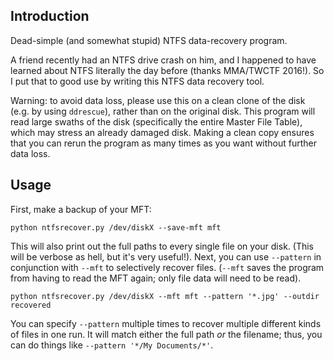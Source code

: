 ## Introduction

Dead-simple (and somewhat stupid) NTFS data-recovery program.

A friend recently had an NTFS drive crash on him, and I happened to have learned about NTFS literally the day before (thanks MMA/TWCTF 2016!). So I put that to good use by writing this NTFS data recovery tool.

Warning: to avoid data loss, please use this on a clean clone of the disk (e.g. by using `ddrescue`), rather than on the original disk. This program will read large swaths of the disk (specifically the entire Master File Table), which may stress an already damaged disk. Making a clean copy ensures that you can rerun the program as many times as you want without further data loss.

## Usage

First, make a backup of your MFT:

    python ntfsrecover.py /dev/diskX --save-mft mft

This will also print out the full paths to every single file on your disk. (This will be verbose as hell, but it's very useful!). Next, you can use `--pattern` in conjunction with `--mft` to selectively recover files. (`--mft` saves the program from having to read the MFT again; only file data will need to be read).

    python ntfsrecover.py /dev/diskX --mft mft --pattern '*.jpg' --outdir recovered

You can specify `--pattern` multiple times to recover multiple different kinds of files in one run. It will match either the full path *or* the filename; thus, you can do things like `--pattern '*/My Documents/*'`.
